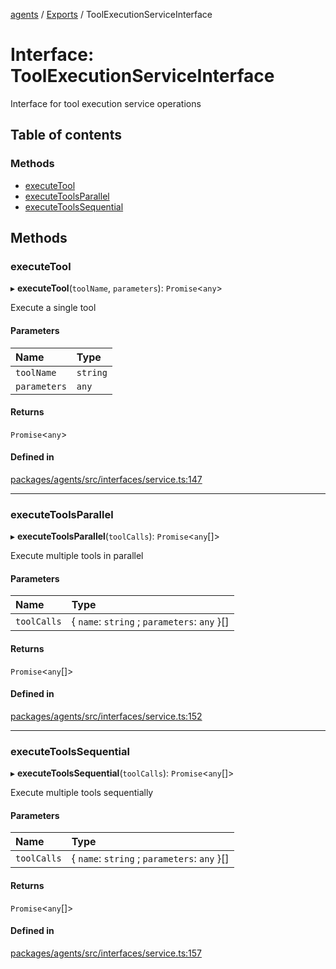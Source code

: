 <!-- 
 ⚠️  AUTO-GENERATED FILE - DO NOT EDIT MANUALLY
 This file is automatically generated by scripts/docs-generator.js
 To make changes, edit the source TypeScript files or update the generator script
-->

[agents](../../) / [Exports](../modules) / ToolExecutionServiceInterface

# Interface: ToolExecutionServiceInterface

Interface for tool execution service operations

## Table of contents

### Methods

- [executeTool](ToolExecutionServiceInterface#executetool)
- [executeToolsParallel](ToolExecutionServiceInterface#executetoolsparallel)
- [executeToolsSequential](ToolExecutionServiceInterface#executetoolssequential)

## Methods

### executeTool

▸ **executeTool**(`toolName`, `parameters`): `Promise`\<`any`\>

Execute a single tool

#### Parameters

| Name | Type |
| :------ | :------ |
| `toolName` | `string` |
| `parameters` | `any` |

#### Returns

`Promise`\<`any`\>

#### Defined in

[packages/agents/src/interfaces/service.ts:147](https://github.com/woojubb/robota/blob/c50179e56752f80ea03c64201e29ab12275152bf/packages/agents/src/interfaces/service.ts#L147)

___

### executeToolsParallel

▸ **executeToolsParallel**(`toolCalls`): `Promise`\<`any`[]\>

Execute multiple tools in parallel

#### Parameters

| Name | Type |
| :------ | :------ |
| `toolCalls` | \{ `name`: `string` ; `parameters`: `any`  }[] |

#### Returns

`Promise`\<`any`[]\>

#### Defined in

[packages/agents/src/interfaces/service.ts:152](https://github.com/woojubb/robota/blob/c50179e56752f80ea03c64201e29ab12275152bf/packages/agents/src/interfaces/service.ts#L152)

___

### executeToolsSequential

▸ **executeToolsSequential**(`toolCalls`): `Promise`\<`any`[]\>

Execute multiple tools sequentially

#### Parameters

| Name | Type |
| :------ | :------ |
| `toolCalls` | \{ `name`: `string` ; `parameters`: `any`  }[] |

#### Returns

`Promise`\<`any`[]\>

#### Defined in

[packages/agents/src/interfaces/service.ts:157](https://github.com/woojubb/robota/blob/c50179e56752f80ea03c64201e29ab12275152bf/packages/agents/src/interfaces/service.ts#L157)
